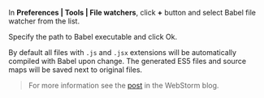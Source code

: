 In **Preferences | Tools | File watchers**, click **+** button and select Babel file watcher from the list.

Specify the path to Babel executable and click Ok.

By default all files with `.js` and `.jsx` extensions will be automatically compiled with Babel upon change. The generated ES5 files and source maps will be saved next to original files.

<blockquote class="babel-callout babel-callout-info">
  <p>
    For more information see the <a href="http://blog.jetbrains.com/webstorm/2015/05/ecmascript-6-in-webstorm-transpiling#babelfilewatcher">post</a> in the WebStorm blog.
  </p>
</blockquote>
